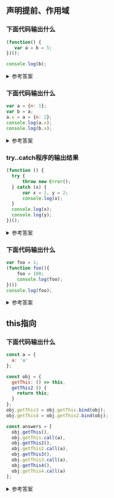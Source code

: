 ## 声明提前、作用域
### 下面代码输出什么

```js
(function() {
   var a = b = 5;
})();

console.log(b);
```

<details>
  <summary>参考答案</summary>

  ```js
  5

  // 知识点：
  // 1. 非严格模式下，不用关键词声明的变量会变成全局变量（例如window）的属性
  // 2. 赋值是从右到左的
  ```

</details>

### 下面代码输出什么

```js
var a = {n: 1};
var b = a;  
a.x = a = {n: 2};
console.log(a.x);  
console.log(b.x);
```

<details>
  <summary>参考答案</summary>

  ```js
  undefined
  {n:2}

  //参考：https://segmentfault.com/a/1190000008475665
  ```

</details>




### try..catch程序的输出结果

```js
(function () {
  try {
      throw new Error();
  } catch (x) {
      var x = 1, y = 2;
      console.log(x);
  }
  console.log(x);
  console.log(y);
})();
```
<details>
  <summary>参考答案</summary>

  ```js
  //输出结果
  1
  undefined
  2

  //分析
  (function () {
    var x,y;  // 外部变量提升
    try {
        throw new Error();
    } catch (x/* 内部的x */) {
        x = 1; //内部的x，和上面声明的x不是一回事！！
        y = 2; //内部没有声明，作用域链向上找，外面的y
        console.log(x); //当然是1
    }
    console.log(x);  //只声明，未赋值，undefined
    console.log(y);  //就是2了
  })();
  ```

</details>

### 下面代码输出什么

```js
var foo = 1;
(function foo(){
    foo = 100;
    console.log(foo);
}())
console.log(foo);
```

<details>
  <summary>参考答案</summary>

  ```js
  var foo = 1; // 在外部作用域声明foo=1

  // IIFE是典型的函数表达式
  (function foo(){ // 函数名foo，引用函数自身，绑定在函数内部，不污染外部作用域
      foo = 100; // 这里修改了foo，但规范规定不能修改，但不会报错
      console.log(foo); // 还是引用函数自身
  }())

  console.log(foo); // 外部作用域一直是1

  //参考：https://juejin.im/post/5cb75f56f265da03b11f2fe7

  ```

 </details>

 ## this指向

### 下面代码输出什么

```js
const a = {
  a: 'a'
};

const obj = {
  getThis: () => this,
  getThis2 () {
    return this;
  }
};
obj.getThis3 = obj.getThis.bind(obj);
obj.getThis4 = obj.getThis2.bind(obj);

const answers = [
  obj.getThis(),
  obj.getThis.call(a),
  obj.getThis2(),
  obj.getThis2.call(a),
  obj.getThis3(),
  obj.getThis3.call(a),
  obj.getThis4(),
  obj.getThis4.call(a)
];
```

<details>
  <summary>参考答案</summary>

  ```js
  //undefined
  //undefined
  //obj对象
  //a对象
  //undefined
  //undefined
  //obj对象
  //obj对象

  //参考：https://juejin.im/post/5cedfdbd5188252fbc37f920
  ```

</details>


